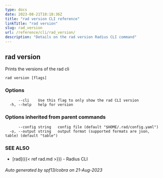 ```yaml
---
type: docs
date: 2023-08-21T18:18:36Z
title: "rad version CLI reference"
linkTitle: "rad version"
slug: rad_version
url: /reference/cli/rad_version/
description: "Details on the rad version Radius CLI command"
---
```

## rad version

Prints the versions of the rad cli

```
rad version [flags]
```

### Options

```
      --cli    Use this flag to only show the rad CLI version
  -h, --help   help for version
```

### Options inherited from parent commands

```
      --config string   config file (default "$HOME/.rad/config.yaml")
  -o, --output string   output format (supported formats are json, table) (default "table")
```

### SEE ALSO

* [rad]({{< ref rad.md >}})	 - Radius CLI

###### Auto generated by spf13/cobra on 21-Aug-2023
